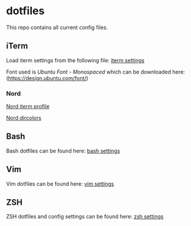 # dotfiles
This repo contains all current config files.

## iTerm
Load iterm settings from the following file: [iterm settings](/iterm/wylljiang.plist)

Font used is *Ubuntu Font - Monospaced* which can be downloaded here: (https://design.ubuntu.com/font/)

### Nord
[Nord iterm profile](https://github.com/arcticicestudio/nord-iterm2)

[Nord dircolors](https://github.com/arcticicestudio/nord-dircolors)

## Bash
Bash dotfiles can be found here: [bash settings](/bash)

## Vim
Vim dotfiles can be found here: [vim settings](/vim/.vimrc)

## ZSH
ZSH dotfiles and config settings can be found here: [zsh settings](/zsh)
